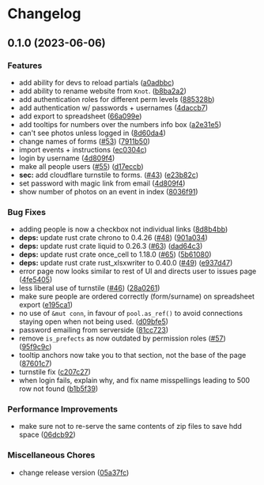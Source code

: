# Changelog

## 0.1.0 (2023-06-06)


### Features

* add ability for devs to reload partials ([a0adbbc](https://github.com/BurntNail/knot/commit/a0adbbc6299c6331005be26961c37b0eb65da268))
* add ability to rename website from `Knot`. ([b8ba2a2](https://github.com/BurntNail/knot/commit/b8ba2a2e177e19d1cbc79c1672aaec3617728db9))
* add authentication roles for different perm levels ([885328b](https://github.com/BurntNail/knot/commit/885328b298289c0f5ce0291f767ce03bac107f4a))
* add authentication w/ passwords + usernames ([4daccb7](https://github.com/BurntNail/knot/commit/4daccb7cb52029ee439bcf7fa9ba815c00e7cf29))
* add export to spreadsheet ([66a099e](https://github.com/BurntNail/knot/commit/66a099eb5e431eada37514f424a5353841a09c18))
* add tooltips for numbers over the numbers info box ([a2e31e5](https://github.com/BurntNail/knot/commit/a2e31e52eaf60b950843db44e8c6612df262bc14))
* can't see photos unless logged in ([8d60da4](https://github.com/BurntNail/knot/commit/8d60da40930f67b22b67a47abab2026dee430433))
* change names of forms ([#53](https://github.com/BurntNail/knot/issues/53)) ([7911b50](https://github.com/BurntNail/knot/commit/7911b5021c13ff029be4d22f36c8540213efc597))
* import events + instructions ([ec0304c](https://github.com/BurntNail/knot/commit/ec0304c504fd6e9c3108cc755e4094e67bfc4603))
* login by username ([4d809f4](https://github.com/BurntNail/knot/commit/4d809f4bd0fe42792e4ed535366841ce8af9516b))
* make all people users ([#55](https://github.com/BurntNail/knot/issues/55)) ([d17eccb](https://github.com/BurntNail/knot/commit/d17eccb8447460cb83bf679b73e8086f6cc5b28f))
* **sec:** add cloudflare turnstile to forms. ([#43](https://github.com/BurntNail/knot/issues/43)) ([e23b82c](https://github.com/BurntNail/knot/commit/e23b82c67491f57af27dd22c0e5ae9218392ef19))
* set password with magic link from email ([4d809f4](https://github.com/BurntNail/knot/commit/4d809f4bd0fe42792e4ed535366841ce8af9516b))
* show number of photos on an event in index ([8036f91](https://github.com/BurntNail/knot/commit/8036f91a74e8ff5cc4cf9df3d0345007ecda68d8))


### Bug Fixes

* adding people is now a checkbox not individual links ([8d8b4bb](https://github.com/BurntNail/knot/commit/8d8b4bb517c69f08c4b896fab1ec0cbdc41ac02e))
* **deps:** update rust crate chrono to 0.4.26 ([#48](https://github.com/BurntNail/knot/issues/48)) ([901a034](https://github.com/BurntNail/knot/commit/901a034a09aef1154760abad30ccb21f67fab339))
* **deps:** update rust crate liquid to 0.26.3 ([#63](https://github.com/BurntNail/knot/issues/63)) ([dad64c3](https://github.com/BurntNail/knot/commit/dad64c3e1141f8387c938e17dc22db2d8a438bba))
* **deps:** update rust crate once_cell to 1.18.0 ([#65](https://github.com/BurntNail/knot/issues/65)) ([5b61080](https://github.com/BurntNail/knot/commit/5b6108060e0bd10919b7fcc2e60c08c08240461e))
* **deps:** update rust crate rust_xlsxwriter to 0.40.0 ([#49](https://github.com/BurntNail/knot/issues/49)) ([e937d47](https://github.com/BurntNail/knot/commit/e937d4754e111330993ce58c6b852ec1e90b1a62))
* error page now looks similar to rest of UI and directs user to issues page ([4fe5405](https://github.com/BurntNail/knot/commit/4fe5405f6e2d5b6b64969d81400ca3d799580196))
* less liberal use of turnstile ([#46](https://github.com/BurntNail/knot/issues/46)) ([28a0261](https://github.com/BurntNail/knot/commit/28a0261805e3e9ce32a484ccc2d0b08b17a18906))
* make sure people are ordered correctly (form/surname) on spreadsheet export ([e195ca1](https://github.com/BurntNail/knot/commit/e195ca158486a5f28ec46991ec19767d06c3ce5e))
* no use of `&mut conn`, in favour of `pool.as_ref()` to avoid connections staying open when not being used. ([d09bfe5](https://github.com/BurntNail/knot/commit/d09bfe55dc2e9c960c8223b8603aa3e678b5c29e))
* password emailing from serverside ([81cc723](https://github.com/BurntNail/knot/commit/81cc723f3996ed6aae47d38b99ccd443e6a795c1))
* remove `is_prefects` as now outdated by permission roles ([#57](https://github.com/BurntNail/knot/issues/57)) ([95f9c9c](https://github.com/BurntNail/knot/commit/95f9c9c65d1b945226e2dcfeb76a8de64c59f917))
* tooltip anchors now take you to that section, not the base of the page ([87601c7](https://github.com/BurntNail/knot/commit/87601c7e0377f247d13ff779a17a4391fe0fa79b))
* turnstile fix ([c207c27](https://github.com/BurntNail/knot/commit/c207c27eb1ef3d7b0f7d21c9a3684d9c1847e9a7))
* when login fails, explain why, and fix name misspellings leading to 500 row not found ([b1b5f39](https://github.com/BurntNail/knot/commit/b1b5f39dcba08e41cfca29259c3e280874541645))


### Performance Improvements

* make sure not to re-serve the same contents of zip files to save hdd space ([06dcb92](https://github.com/BurntNail/knot/commit/06dcb9299626e69143d6f1e3fdf362bae8263631))


### Miscellaneous Chores

* change release version ([05a37fc](https://github.com/BurntNail/knot/commit/05a37fcbc142432f5d6649283510f75a6cb16b19))
